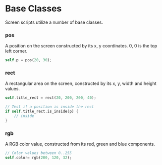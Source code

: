 # Base Classes

Screen scripts utilize a number of base classes.

### pos

A position on the screen constructed by its x, y coordinates. 0, 0 is the top left corner.

```rust
self.p = pos(20, 30);
```

### rect

A rectangular area on the screen, constructed by its x, y, width and height values.

```rust
self.title_rect = rect(20, 200, 200, 40);

// Test if a position is inside the rect
if self.title_rect.is_inside(p) {
    // inside
}
```

### rgb

A RGB color value, constructed from its red, green and blue components.

```rust
// Color values between 0..255
self.color= rgb(200, 120, 32);
```